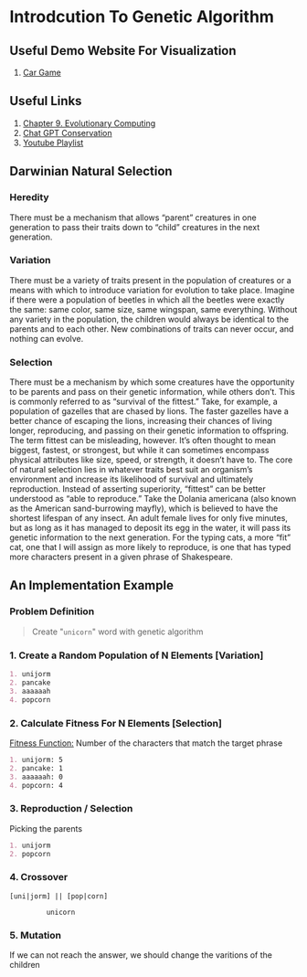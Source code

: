 # Introdcution To Genetic Algorithm

## Useful Demo Website For Visualization
1. [Car Game](https://rednuht.org/genetic_cars_2/)

## Useful Links
1. [Chapter 9. Evolutionary Computing](https://nature-of-code-2nd-edition.netlify.app/genetic-algorithms/)
2. [Chat GPT Conservation](https://chat.openai.com/share/2aa12794-f740-44b0-bd18-a4d909ac456e)
3. [Youtube Playlist](https://youtube.com/playlist?list=PLRqwX-V7Uu6bJM3VgzjNV5YxVxUwzALHV&si=71nCDzXElK_Ushwd)

## Darwinian Natural Selection

### Heredity
There must be a mechanism that allows “parent” creatures in one generation to pass their traits down to “child” creatures in the next generation.


### Variation
There must be a variety of traits present in the population of creatures or a means with which to introduce variation for evolution to take place. Imagine if there were a population of beetles in which all the beetles were exactly the same: same color, same size, same wingspan, same everything. Without any variety in the population, the children would always be identical to the parents and to each other. New combinations of traits can never occur, and nothing can evolve.


### Selection
There must be a mechanism by which some creatures have the opportunity to be parents and pass on their genetic information, while others don’t. This is commonly referred to as “survival of the fittest.” Take, for example, a population of gazelles that are chased by lions. The faster gazelles have a better chance of escaping the lions, increasing their chances of living longer, reproducing, and passing on their genetic information to offspring. The term fittest can be misleading, however. It’s often thought to mean biggest, fastest, or strongest, but while it can sometimes encompass physical attributes like size, speed, or strength, it doesn’t have to. The core of natural selection lies in whatever traits best suit an organism’s environment and increase its likelihood of survival and ultimately reproduction. Instead of asserting superiority, “fittest” can be better understood as “able to reproduce.” Take the Dolania americana (also known as the American sand-burrowing mayfly), which is believed to have the shortest lifespan of any insect. An adult female lives for only five minutes, but as long as it has managed to deposit its egg in the water, it will pass its genetic information to the next generation. For the typing cats, a more “fit” cat, one that I will assign as more likely to reproduce, is one that has typed more characters present in a given phrase of Shakespeare.

## An Implementation Example

### Problem Definition
> Create "`unicorn`" word with genetic algorithm

### 1. Create a Random Population of N Elements [Variation]
```md
1. unijorm
2. pancake
3. aaaaaah
4. popcorn
```

### 2. Calculate Fitness For N Elements [Selection]

<u>Fitness Function:</u> Number of the characters that match the target phrase

```md
1. unijorm: 5 
2. pancake: 1
3. aaaaaah: 0
4. popcorn: 4
```

### 3. Reproduction / Selection
Picking the parents
```md
1. unijorm
2. popcorn
```

### 4. Crossover
```
[uni|jorm] || [pop|corn]            
         
         unicorn
```

### 5. Mutation
If we can not reach the answer, we should change the varitions of the children


